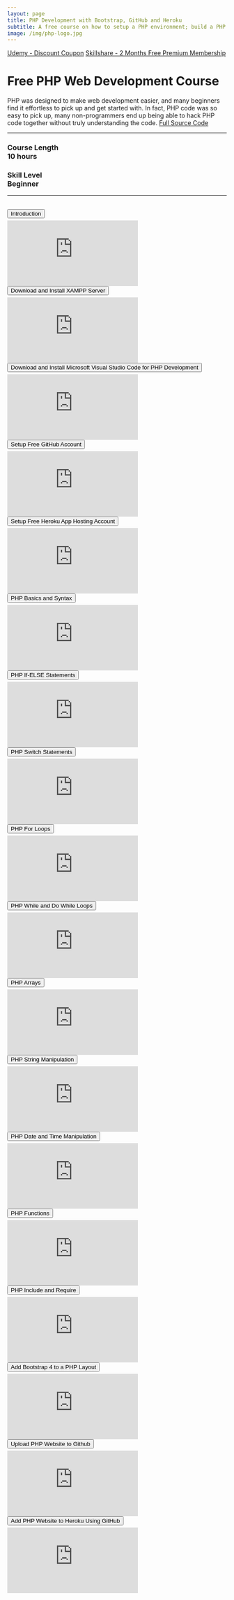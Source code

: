 ```yaml
---
layout: page
title: PHP Development with Bootstrap, GitHub and Heroku  
subtitle: A free course on how to setup a PHP environment; build a PHP website; style with Bootstrap 4; add a project to source control and later deploy to Heroku. 
image: /img/php-logo.jpg
---
```

<div class="text-center jumbotron">
    <a href="http://bit.ly/2MuFlnr" target="_blank" class="btn std-btn btn-xlg btn-common">Udemy - Discount Coupon</a>
    <a href="https://skl.sh/2Y2M8uN" target="_blank" class="btn std-btn btn-xlg btn-common">Skillshare - 2 Months Free Premium Membership</a>
</div>

<div>
    <h1 class="text-center text-primary">Free PHP Web Development Course </h1>
    <span class="text-center lead">PHP was designed to make web development easier, and many beginners find it effortless to pick up and get started with. In fact, PHP code was so easy to pick up, many non-programmers end up being able to hack PHP code together without truly understanding the code. </span> <a href='https://github.com/trevoirwilliams/php_primer'> Full Source Code </a>
    <span></span>
    <hr/>
    <div class="row">
        <div class="col-md-6">
            <h3 class="text-center text-primary">Course Length <br/>10 hours</h3>
        </div>
        <div class="col-md-6">
            <h3 class="text-center text-primary">Skill Level<br/>Beginner</h3>
        </div>
    </div>
    <hr/>
    <br/>
    <button class="btn btn-primary btn-block" type="button" data-toggle="collapse" data-target="#intro" aria-expanded="false" aria-controls="collapseExample" style="margin-bottom: 5px;">Introduction</button>
    <div class="collapse" id="intro">
        <div class="embed-responsive embed-responsive-16by9">
            <iframe  src="https://www.youtube.com/embed/msD8i0T7R_c" frameborder="0" allow="accelerometer; autoplay; encrypted-media; gyroscope; picture-in-picture" allowfullscreen></iframe>
        </div>
    </div>
    <button class="btn btn-primary btn-block" type="button" data-toggle="collapse" data-target="#xampp" aria-expanded="false" aria-controls="collapseExample" style="margin-bottom: 5px;"> Download and Install XAMPP Server</button>
    <div class="collapse" id="xampp">
        <div class="embed-responsive embed-responsive-16by9">
            <iframe  src="https://www.youtube.com/embed/P6DV1nTH8kU" frameborder="0" allow="accelerometer; autoplay; encrypted-media; gyroscope; picture-in-picture" allowfullscreen></iframe>
        </div>
    </div>
    <button class="btn btn-primary btn-block" type="button" data-toggle="collapse" data-target="#vscode" aria-expanded="false" aria-controls="collapseExample" style="margin-bottom: 5px;"> Download and Install Microsoft Visual Studio Code for PHP Development</button>
    <div class="collapse" id="vscode">
        <div class="embed-responsive embed-responsive-16by9">
            <iframe  src="https://www.youtube.com/embed/iUPeGVi_uwI" frameborder="0" allow="accelerometer; autoplay; encrypted-media; gyroscope; picture-in-picture" allowfullscreen></iframe>
        </div>
    </div>
    <button class="btn btn-primary btn-block" type="button" data-toggle="collapse" data-target="#github" aria-expanded="false" aria-controls="collapseExample" style="margin-bottom: 5px;">Setup Free GitHub Account</button>
    <div class="collapse" id="github">
        <div class="embed-responsive embed-responsive-16by9">
            <iframe  src="https://www.youtube.com/embed/0E20ILr5yHE" frameborder="0" allow="accelerometer; autoplay; encrypted-media; gyroscope; picture-in-picture" allowfullscreen></iframe>
        </div>
    </div>
    <button class="btn btn-primary btn-block" type="button" data-toggle="collapse" data-target="#heroku" aria-expanded="false" aria-controls="collapseExample" style="margin-bottom: 5px;">Setup Free Heroku App Hosting Account</button>
    <div class="collapse" id="heroku">
        <div class="embed-responsive embed-responsive-16by9">
            <iframe  src="https://www.youtube.com/embed/fVIYqNjW1R4" frameborder="0" allow="accelerometer; autoplay; encrypted-media; gyroscope; picture-in-picture" allowfullscreen></iframe>
        </div>
    </div>
    <button class="btn btn-primary btn-block" type="button" data-toggle="collapse" data-target="#basics" aria-expanded="false" aria-controls="collapseExample" style="margin-bottom: 5px;">PHP Basics and Syntax</button>
    <div class="collapse" id="basics">
        <div class="embed-responsive embed-responsive-16by9">
            <iframe  src="https://www.youtube.com/embed/5vrP_-885Gw" frameborder="0" allow="accelerometer; autoplay; encrypted-media; gyroscope; picture-in-picture" allowfullscreen></iframe>
        </div>
    </div>
    <button class="btn btn-primary btn-block" type="button" data-toggle="collapse" data-target="#ifelse" aria-expanded="false" aria-controls="collapseExample" style="margin-bottom: 5px;">PHP If-ELSE Statements</button>
    <div class="collapse" id="ifelse">
        <div class="embed-responsive embed-responsive-16by9">
            <iframe  src="https://www.youtube.com/embed/39FDoPOTixA" frameborder="0" allow="accelerometer; autoplay; encrypted-media; gyroscope; picture-in-picture" allowfullscreen></iframe>
        </div>
    </div>
    <button class="btn btn-primary btn-block" type="button" data-toggle="collapse" data-target="#switch" aria-expanded="false" aria-controls="collapseExample" style="margin-bottom: 5px;">PHP Switch Statements</button>
    <div class="collapse" id="switch">
        <div class="embed-responsive embed-responsive-16by9">
            <iframe  src="https://www.youtube.com/embed/DJmXfar4cWE" frameborder="0" allow="accelerometer; autoplay; encrypted-media; gyroscope; picture-in-picture" allowfullscreen></iframe>
        </div>
    </div>
    <button class="btn btn-primary btn-block" type="button" data-toggle="collapse" data-target="#forloop" aria-expanded="false" aria-controls="collapseExample" style="margin-bottom: 5px;">PHP For Loops</button>
    <div class="collapse" id="forloop">
        <div class="embed-responsive embed-responsive-16by9">
            <iframe  src="https://www.youtube.com/embed/FKxGPwAUKrI" frameborder="0" allow="accelerometer; autoplay; encrypted-media; gyroscope; picture-in-picture" allowfullscreen></iframe>
        </div>
    </div>
    <button class="btn btn-primary btn-block" type="button" data-toggle="collapse" data-target="#whileloops" aria-expanded="false" aria-controls="collapseExample" style="margin-bottom: 5px;"> PHP While and Do While Loops</button>
    <div class="collapse" id="whileloops">
        <div class="embed-responsive embed-responsive-16by9">
            <iframe  src="https://www.youtube.com/embed/-inr6dwM73c" frameborder="0" allow="accelerometer; autoplay; encrypted-media; gyroscope; picture-in-picture" allowfullscreen></iframe>
        </div>
    </div>
    <button class="btn btn-primary btn-block" type="button" data-toggle="collapse" data-target="#arrays" aria-expanded="false" aria-controls="collapseExample" style="margin-bottom: 5px;">PHP Arrays</button>
     <div class="collapse" id="arrays">
        <div class="embed-responsive embed-responsive-16by9">
            <iframe  src="https://www.youtube.com/embed/gH7-rijGrxk" frameborder="0" allow="accelerometer; autoplay; encrypted-media; gyroscope; picture-in-picture" allowfullscreen></iframe>
        </div>
    </div>
    <button class="btn btn-primary btn-block" type="button" data-toggle="collapse" data-target="#strings" aria-expanded="false" aria-controls="collapseExample" style="margin-bottom: 5px;">PHP String Manipulation</button>
    <div class="collapse" id="strings">
        <div class="embed-responsive embed-responsive-16by9">
            <iframe  src="https://www.youtube.com/embed/FPeUJe9L9vA" frameborder="0" allow="accelerometer; autoplay; encrypted-media; gyroscope; picture-in-picture" allowfullscreen></iframe>
        </div>
    </div>
    <button class="btn btn-primary btn-block" type="button" data-toggle="collapse" data-target="#datetime" aria-expanded="false" aria-controls="collapseExample" style="margin-bottom: 5px;">PHP Date and Time Manipulation</button>
    <div class="collapse" id="datetime">
        <div class="embed-responsive embed-responsive-16by9">
            <iframe  src="https://www.youtube.com/embed/gZYCWQGq36Q" frameborder="0" allow="accelerometer; autoplay; encrypted-media; gyroscope; picture-in-picture" allowfullscreen></iframe>
        </div>
    </div>
    <button class="btn btn-primary btn-block" type="button" data-toggle="collapse" data-target="#functions" aria-expanded="false" aria-controls="collapseExample" style="margin-bottom: 5px;">PHP Functions</button>
    <div class="collapse" id="functions">
        <div class="embed-responsive embed-responsive-16by9">
            <iframe  src="https://www.youtube.com/embed/Tz00hVz9Wag" frameborder="0" allow="accelerometer; autoplay; encrypted-media; gyroscope; picture-in-picture" allowfullscreen></iframe>
        </div>
    </div>
    <button class="btn btn-primary btn-block" type="button" data-toggle="collapse" data-target="#includes" aria-expanded="false" aria-controls="collapseExample" style="margin-bottom: 5px;">PHP Include and Require</button>
    <div class="collapse" id="includes">
        <div class="embed-responsive embed-responsive-16by9">
            <iframe  src="https://www.youtube.com/embed/s-Anfs37uTA" frameborder="0" allow="accelerometer; autoplay; encrypted-media; gyroscope; picture-in-picture" allowfullscreen></iframe>
        </div>
    </div>
    <button class="btn btn-primary btn-block" type="button" data-toggle="collapse" data-target="#bootstrap" aria-expanded="false" aria-controls="collapseExample" style="margin-bottom: 5px;">Add Bootstrap 4 to a PHP Layout</button>
    <div class="collapse" id="bootstrap">
        <div class="embed-responsive embed-responsive-16by9">
            <iframe  src="https://www.youtube.com/embed/K1NJDeBS5qA" frameborder="0" allow="accelerometer; autoplay; encrypted-media; gyroscope; picture-in-picture" allowfullscreen></iframe>
        </div>
    </div>
    <button class="btn btn-primary btn-block" type="button" data-toggle="collapse" data-target="#github2" aria-expanded="false" aria-controls="collapseExample" style="margin-bottom: 5px;">Upload PHP Website to Github</button>
    <div class="collapse" id="github2">
        <div class="embed-responsive embed-responsive-16by9">
            <iframe  src="https://www.youtube.com/embed/LyPEXexloas" frameborder="0" allow="accelerometer; autoplay; encrypted-media; gyroscope; picture-in-picture" allowfullscreen></iframe>
        </div>
    </div>
    <button class="btn btn-primary btn-block" type="button" data-toggle="collapse" data-target="#heroku2" aria-expanded="false" aria-controls="collapseExample" style="margin-bottom: 5px;">Add PHP Website to Heroku Using GitHub</button>
   <div class="collapse" id="heroku2">
        <div class="embed-responsive embed-responsive-16by9">
            <iframe  src="https://www.youtube.com/embed/rzFFnUUctXQ" frameborder="0" allow="accelerometer; autoplay; encrypted-media; gyroscope; picture-in-picture" allowfullscreen></iframe>
        </div>
    </div>
</div>